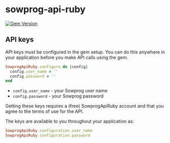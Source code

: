 # sowprog-api-ruby

[![Gem Version](https://badge.fury.io/rb/sowprog-api-ruby.svg)](https://badge.fury.io/rb/sowprog-api-ruby)

## API keys

API keys must be configured in the gem setup. You can do this anywhere in your application before you make API calls using the gem.

```ruby
SowprogApiRuby.configure do |config|
  config.user_name = ''
  config.password = ''
end
```

* `config.user_name` - your Sowprog user name
* `config.password` - your Sowprog password

Getting these keys requires a (free) SowprogApiRuby account and that you agree to the terms of use for the API.

The keys are available to you throughout your application as:

```ruby
SowprogApiRuby.configuration.user_name
SowprogApiRuby.configuration.password
```
